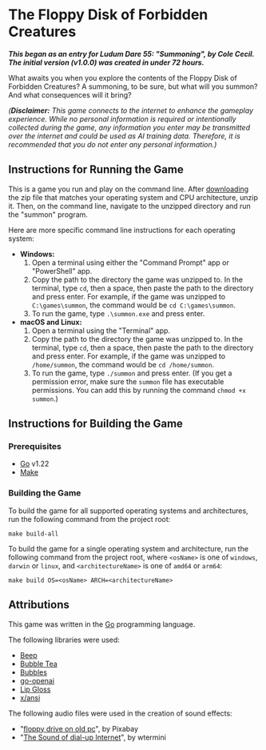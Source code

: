 # The Floppy Disk of Forbidden Creatures

_**This began as an entry for Ludum Dare 55: "Summoning", by Cole Cecil. The initial version (v1.0.0) was created in under 72 hours.**_

What awaits you when you explore the contents of the Floppy Disk of Forbidden Creatures? A summoning, to be sure, but what will you summon? And what consequences will it bring?

_(**Disclaimer:** This game connects to the internet to enhance the gameplay experience. While no personal information is required or intentionally collected during the game, any information you enter may be transmitted over the internet and could be used as AI training data. Therefore, it is recommended that you do not enter any personal information.)_

## Instructions for Running the Game

This is a game you run and play on the command line. After [downloading](https://github.com/colececil/the-floppy-disk-of-forbidden-creatures/releases/latest) the zip file that matches your operating system and CPU architecture, unzip it. Then, on the command line, navigate to the unzipped directory and run the "summon" program.

Here are more specific command line instructions for each operating system:

- **Windows:**
  1. Open a terminal using either the "Command Prompt" app or "PowerShell" app.
  2. Copy the path to the directory the game was unzipped to. In the terminal, type `cd`, then a space, then paste the path to the directory and press enter. For example, if the game was unzipped to `C:\games\summon`, the command would be `cd C:\games\summon`.
  3. To run the game, type `.\summon.exe` and press enter.
- **macOS and Linux:**
  1. Open a terminal using the "Terminal" app.
  2. Copy the path to the directory the game was unzipped to. In the terminal, type `cd`, then a space, then paste the path to the directory and press enter. For example, if the game was unzipped to `/home/summon`, the command would be `cd /home/summon`.
  3. To run the game, type `./summon` and press enter. (If you get a permission error, make sure the `summon` file has executable permissions. You can add this by running the command `chmod +x summon`.)

## Instructions for Building the Game

### Prerequisites

- [Go](https://go.dev/) v1.22
- [Make](https://www.gnu.org/software/make/)

### Building the Game

To build the game for all supported operating systems and architectures, run the following command from the project root:

```
make build-all
```

To build the game for a single operating system and architecture, run the following command from the project root, where `<osName>` is one of `windows`, `darwin` or `linux`, and `<architectureName>` is one of `amd64` or `arm64`:

```
make build OS=<osName> ARCH=<architectureName>
```
  
## Attributions

This game was written in the [Go](https://go.dev/) programming language.

The following libraries were used:

- [Beep](https://github.com/gopxl/beep)
- [Bubble Tea](https://github.com/charmbracelet/bubbletea)
- [Bubbles](https://github.com/charmbracelet/bubbles)
- [go-openai](https://github.com/sashabaranov/go-openai)
- [Lip Gloss](https://github.com/charmbracelet/lipgloss)
- [x/ansi](https://github.com/charmbracelet/x/tree/main/ansi)

The following audio files were used in the creation of sound effects:

- "[floppy drive on old pc](https://pixabay.com/sound-effects/floppy-drive-on-old-pc-52014/)", by Pixabay
- "[The Sound of dial-up Internet](https://freesound.org/s/546450/)", by wtermini
